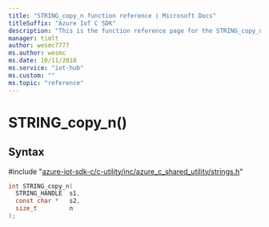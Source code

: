 ```yaml
---                             
title: "STRING_copy_n function reference | Microsoft Docs" 
titleSuffix: "Azure IoT C SDK"            
description: "This is the function reference page for the STRING_copy_n() function in the Azure IoT C SDK. This SDK is used with Azure IoT Hub and Azure IoT Hub Device Provisioning Service"            
manager: timlt                 
author: wesmc7777              
ms.author: wesmc               
ms.date: 10/11/2018                    
ms.service: "iot-hub"             
ms.custom: ""                
ms.topic: "reference"        
---                            
```


# STRING_copy_n()

## Syntax

\#include "[azure-iot-sdk-c/c-utility/inc/azure_c_shared_utility/strings.h](../strings-h.md)"  
```C
int STRING_copy_n(
  STRING_HANDLE  s1,
  const char *   s2,
  size_t         n
);
```

